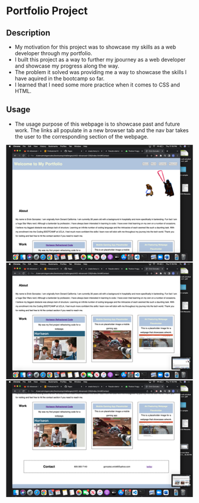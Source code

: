 # Portfolio Project

## Description

- My motivation for this project was to showcase my skills as a web developer through my portfolio.
- I built this project as a way to further my jpourney as a web developer and showcase my progress along the way.
- The problem it solved was providing me a way to showcase the skills I have aquired in the bootcamp so far.
- I learned that I need some more practice when it comes to CSS and HTML.


## Usage
- The usage purpose of this webpage is to showcase past and future work. The links all populate in a new browser tab and the nav bar takes the user to the corresponding section of the webpage.



![Screenshot-for-Portfolio-Project](./assets/images/Screen%20Shot%202022-08-25%20at%2011.18.46%20PM.png)
![Screenshot-for-Portfolio-Project](./assets/images/Screen%20Shot%202022-08-25%20at%2011.18.51%20PM.png)
![Screenshot-for-Portfolio-Project](./assets/images/Screen%20Shot%202022-08-25%20at%2011.18.54%20PM.png)
